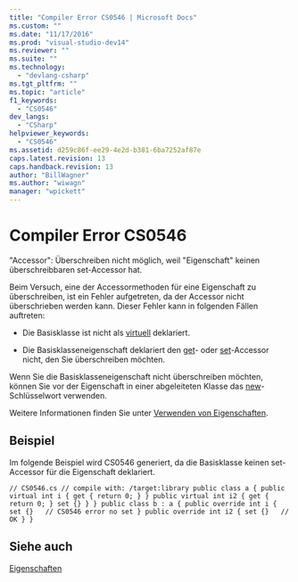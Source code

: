 ```yaml
---
title: "Compiler Error CS0546 | Microsoft Docs"
ms.custom: ""
ms.date: "11/17/2016"
ms.prod: "visual-studio-dev14"
ms.reviewer: ""
ms.suite: ""
ms.technology: 
  - "devlang-csharp"
ms.tgt_pltfrm: ""
ms.topic: "article"
f1_keywords: 
  - "CS0546"
dev_langs: 
  - "CSharp"
helpviewer_keywords: 
  - "CS0546"
ms.assetid: d259c86f-ee29-4e2d-b381-6ba7252af87e
caps.latest.revision: 13
caps.handback.revision: 13
author: "BillWagner"
ms.author: "wiwagn"
manager: "wpickett"
---
```

# Compiler Error CS0546
"Accessor": Überschreiben nicht möglich, weil "Eigenschaft" keinen überschreibbaren set\-Accessor hat.  
  
 Beim Versuch, eine der Accessormethoden für eine Eigenschaft zu überschreiben, ist ein Fehler aufgetreten, da der Accessor nicht überschrieben werden kann. Dieser Fehler kann in folgenden Fällen auftreten:  
  
-   Die Basisklasse ist nicht als [virtuell](../../csharp/language-reference/keywords/virtual.md) deklariert.  
  
-   Die Basisklasseneigenschaft deklariert den [get](../../csharp/language-reference/keywords/get.md)\- oder [set](../../csharp/language-reference/keywords/set.md)\-Accessor nicht, den Sie überschreiben möchten.  
  
 Wenn Sie die Basisklasseneigenschaft nicht überschreiben möchten, können Sie vor der Eigenschaft in einer abgeleiteten Klasse das [new](../../csharp/language-reference/keywords/new.md)\-Schlüsselwort verwenden.  
  
 Weitere Informationen finden Sie unter [Verwenden von Eigenschaften](../../csharp/programming-guide/classes-and-structs/using-properties.md).  
  
## Beispiel  
 Im folgende Beispiel wird CS0546 generiert, da die Basisklasse keinen set\-Accessor für die Eigenschaft deklariert.  
  
```  
// CS0546.cs // compile with: /target:library public class a { public virtual int i { get { return 0; } } public virtual int i2 { get { return 0; } set {} } } public class b : a { public override int i { set {}   // CS0546 error no set } public override int i2 { set {}   // OK } }  
```  
  
## Siehe auch  
 [Eigenschaften](../../csharp/programming-guide/classes-and-structs/properties.md)